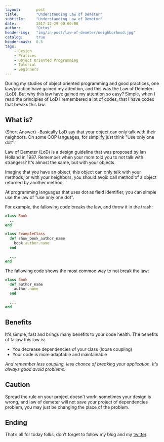```yaml
---
layout:       post
title:        "Understanding Law of Demeter"
subtitle:     "Understanding Law of Demeter"
date:         2017-12-29 00:00:00
author:       "Octos"
header-img:   "img/in-post/law-of-demeter/neighborhood.jpg"
catalog:      true
header-mask:  0.5
tags:
    - Design
    - Pratices
    - Object Oriented Programming
    - Tutorial
    - Beginners
---
```


During my studies of object oriented programming and good practices, one law/practice have gained my attention, and this was the Law of Demeter (LoD). But why this law have gained my attention so easy? Simple, when I read the principles of LoD I remembered a lot of codes, that I have coded that breaks this law.

## What is?

(Short Answer) - Basically LoD say that your object can only talk with their neighbors. On some OOP languages, for simplify just think "Use only one dot".

Law of Demeter (LoD) is a design guideline that was proposed by Ian Holland in 1987. Remember when your mom told you to not talk with strangers? It's almost the same, but with your objects.

Imagine that you have an object, this object can only talk with your methods, or with your neighbors, you should avoid call method of a object returned by another method.

At programming languages that uses dot as field identifier, you can simple use the law of "use only one dot".

For example, the fallowing code breaks the law, and throw it in the trash:

```ruby
class Book
  ..
end

class ExampleClass
  def show_book_author_name
    book.author.name
  end

  ...
end
```

The fallowing code shows the most common way to not break the law:

```ruby
class Book
  def author_name
    author.name
  end

  ...
end
```

## Benefits

It's simple, fast and brings many benefits to your code health. The benefits of fallow this law is:

* You decrease dependencies of your class (loose coupling)
* Your code is more adaptable and maintainable

*And remember less coupling, less chance of breaking your application. It's always good avoid problems.*

## Caution

Spread the rule on your project doesn't work, sometimes your design is wrong, and law of demeter will not save your project of dependencies problem, you may just be changing the place of the problem.

## Ending

That’s all for today folks, don’t forget to follow my blog and my
[twitter](https://twitter.com/opvaladares).
